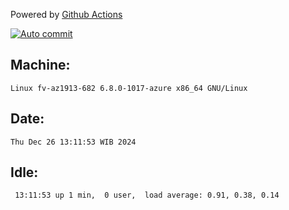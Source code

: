 Powered by [Github Actions](https://github.com/features/actions)

[![Auto commit](https://github.com/hiage/workstation/workflows/Auto%20commit/badge.svg)](https://github.com/hiage/workstation/actions?query=workflow%3A%22Auto+commit%22)

## Machine:
```
Linux fv-az1913-682 6.8.0-1017-azure x86_64 GNU/Linux
```
## Date:
```
Thu Dec 26 13:11:53 WIB 2024
```
## Idle:
```
 13:11:53 up 1 min,  0 user,  load average: 0.91, 0.38, 0.14
```
